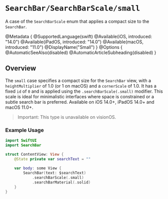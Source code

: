 # ``SearchBar/SearchBarScale/small``

A case of the `SearchBarScale` enum that applies a compact size to the `SearchBar`.

@Metadata {
    @SupportedLanguage(swift)
    @Available(iOS, introduced: "14.0")
    @Available(iPadOS, introduced: "14.0")
    @Available(macOS, introduced: "11.0")
    @DisplayName("Small")
}
@Options {
    @AutomaticSeeAlso(disabled)
    @AutomaticArticleSubheading(disabled)
}

## Overview

The `small` case specifies a compact size for the `SearchBar` view, with a `heightMultiplier` of 1.0 (or 1 on macOS) and a `cornerScale` of 1.0. It has a fixed `id` of `0` and is applied using the `.searchBarScale(.small)` modifier. This scale is ideal for minimalistic interfaces where space is constrained or a subtle search bar is preferred. Available on iOS 14.0+, iPadOS 14.0+ and macOS 11.0+.

> Important: This type is unavailable on visionOS.

### Example Usage
```swift
import SwiftUI
import SearchBar

struct ContentView: View {
    @State private var searchText = ""
    
    var body: some View {
        SearchBar(text: $searchText)
            .searchBarScale(.small)
            .searchBarMaterial(.solid)
    }
}
```
